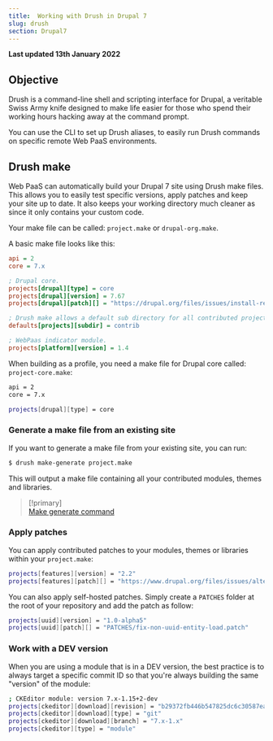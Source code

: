 ```yaml
---
title:  Working with Drush in Drupal 7
slug: drush
section: Drupal7
---
```


**Last updated 13th January 2022**



## Objective  

Drush is a command-line shell and scripting interface for Drupal, a veritable Swiss Army knife designed to make life easier for those who spend their working hours hacking away at the command prompt.

You can use the CLI to set up Drush aliases, to easily run Drush commands on specific remote Web PaaS environments.

## Drush make

Web PaaS can automatically build your Drupal 7 site using Drush make files. This allows you to easily test specific versions, apply patches and keep your site up to date. It also keeps your working directory much cleaner as since it only contains your custom code.

Your make file can be called: `project.make` or `drupal-org.make`.

A basic make file looks like this:

```ini
api = 2
core = 7.x

; Drupal core.
projects[drupal][type] = core
projects[drupal][version] = 7.67
projects[drupal][patch][] = "https://drupal.org/files/issues/install-redirect-on-empty-database-728702-36.patch"

; Drush make allows a default sub directory for all contributed projects.
defaults[projects][subdir] = contrib

; WebPaas indicator module.
projects[platform][version] = 1.4
```

When building as a profile, you need a make file for Drupal core called: `project-core.make`:

```bash
api = 2
core = 7.x

projects[drupal][type] = core
```

### Generate a make file from an existing site

If you want to generate a make file from your existing site, you can run:

```bash
$ drush make-generate project.make
```

This will output a make file containing all your contributed modules, themes and libraries.

> [!primary]  
> [Make generate command](http://www.drushcommands.com/drush-6x/make/make-generate)
> 

### Apply patches

You can apply contributed patches to your modules, themes or libraries within your `project.make`:

```bash
projects[features][version] = "2.2"
projects[features][patch][] = "https://www.drupal.org/files/issues/alter_overrides-766264-45.patch"
```

You can also apply self-hosted patches. Simply create a `PATCHES` folder at the root of your repository and add the patch as follow:

```bash
projects[uuid][version] = "1.0-alpha5"
projects[uuid][patch][] = "PATCHES/fix-non-uuid-entity-load.patch"
```

### Work with a DEV version

When you are using a module that is in a DEV version, the best practice is to always target a specific commit ID so that you're always building the same "version" of the module:

```bash
; CKEditor module: version 7.x-1.15+2-dev
projects[ckeditor][download][revision] = "b29372fb446b547825dc6c30587eaf240717695c"
projects[ckeditor][download][type] = "git"
projects[ckeditor][download][branch] = "7.x-1.x"
projects[ckeditor][type] = "module"
```
